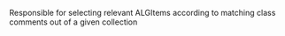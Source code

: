 Responsible for selecting relevant ALGItems according to matching class comments out of a given collection